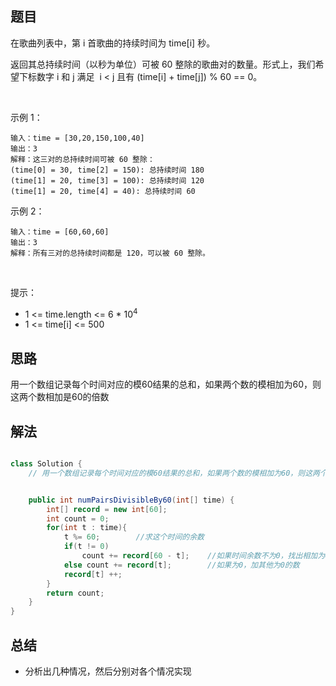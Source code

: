 
## 题目

在歌曲列表中，第 i 首歌曲的持续时间为 time[i] 秒。

返回其总持续时间（以秒为单位）可被 60 整除的歌曲对的数量。形式上，我们希望下标数字 i 和 j 满足  i < j 且有 (time[i] + time[j]) % 60 == 0。

 

示例 1：

    输入：time = [30,20,150,100,40]
    输出：3
    解释：这三对的总持续时间可被 60 整除：
    (time[0] = 30, time[2] = 150): 总持续时间 180
    (time[1] = 20, time[3] = 100): 总持续时间 120
    (time[1] = 20, time[4] = 40): 总持续时间 60
示例 2：

    输入：time = [60,60,60]
    输出：3
    解释：所有三对的总持续时间都是 120，可以被 60 整除。
 

提示：

- 1 <= time.length <= 6 * 10<sup>4</sup>
- 1 <= time[i] <= 500


## 思路

用一个数组记录每个时间对应的模60结果的总和，如果两个数的模相加为60，则这两个数相加是60的倍数

## 解法
```java

class Solution {
    // 用一个数组记录每个时间对应的模60结果的总和，如果两个数的模相加为60，则这两个数相加是60的倍数


    public int numPairsDivisibleBy60(int[] time) {
        int[] record = new int[60];
        int count = 0;
        for(int t : time){
            t %= 60;        //求这个时间的余数
            if(t != 0)  
                count += record[60 - t];    //如果时间余数不为0，找出相加为0的余数总和相加
            else count += record[t];        //如果为0，加其他为0的数
            record[t] ++;
        }
        return count;
    }
}
```

## 总结

- 分析出几种情况，然后分别对各个情况实现 
